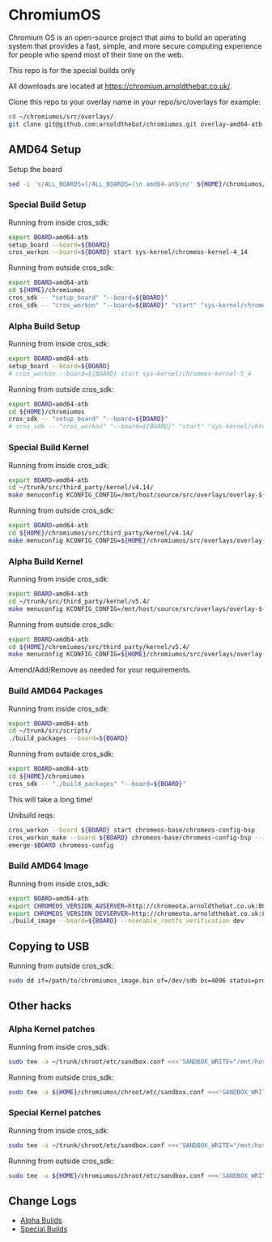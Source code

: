 <!-- cSpell:ignore brcm, realtek, setup, chromiumos, eclass, cros, workon, chromeos, auserver, devserver, noenable, rootfs, updatable, backlight, arnoldthebat, menuconfig, kconfig, kconfigs -->

# ChromiumOS

Chromium OS is an open-source project that aims to build an operating system that provides a fast, simple, and more secure computing experience for people who spend most of their time on the web.

This repo is for the special builds only

All downloads are located at <https://chromium.arnoldthebat.co.uk/>.

Clone this repo to your overlay name in your repo/src/overlays for example:

```bash
cd ~/chromiumos/src/overlays/
git clone git@github.com:arnoldthebat/chromiumos.git overlay-amd64-atb
```

## AMD64 Setup

Setup the board

```bash
sed -i 's/ALL_BOARDS=(/ALL_BOARDS=(\n amd64-atb\n/' ${HOME}/chromiumos/src/third_party/chromiumos-overlay/eclass/cros-board.eclass
```

### Special Build Setup

Running from inside cros_sdk:

```bash
export BOARD=amd64-atb
setup_board --board=${BOARD}
cros_workon --board=${BOARD} start sys-kernel/chromeos-kernel-4_14
```

Running from outside cros_sdk:

```bash
export BOARD=amd64-atb
cd ${HOME}/chromiumos
cros_sdk -- "setup_board" "--board=${BOARD}"
cros_sdk -- "cros_workon" "--board=${BOARD}" "start" "sys-kernel/chromeos-kernel-4_14"
```

### Alpha Build Setup

Running from inside cros_sdk:

```bash
export BOARD=amd64-atb
setup_board --board=${BOARD}
# cros_workon --board=${BOARD} start sys-kernel/chromeos-kernel-5_4
```

Running from outside cros_sdk:

```bash
export BOARD=amd64-atb
cd ${HOME}/chromiumos
cros_sdk -- "setup_board" "--board=${BOARD}"
# cros_sdk -- "cros_workon" "--board=${BOARD}" "start" "sys-kernel/chromeos-kernel-5_4"
```

### Special Build Kernel

Running from inside cros_sdk:

```bash
export BOARD=amd64-atb
cd ~/trunk/src/third_party/kernel/v4.14/
make menuconfig KCONFIG_CONFIG=/mnt/host/source/src/overlays/overlay-${BOARD}/kconfigs/.config
```

Running from outside cros_sdk:

```bash
export BOARD=amd64-atb
cd ${HOME}/chromiumos/src/third_party/kernel/v4.14/
make menuconfig KCONFIG_CONFIG=${HOME}/chromiumos/src/overlays/overlay-${BOARD}/kconfigs/.config
```

### Alpha Build Kernel

Running from inside cros_sdk:

```bash
export BOARD=amd64-atb
cd ~/trunk/src/third_party/kernel/v5.4/
make menuconfig KCONFIG_CONFIG=/mnt/host/source/src/overlays/overlay-${BOARD}/kconfigs/.config
```

Running from outside cros_sdk:

```bash
export BOARD=amd64-atb
cd ${HOME}/chromiumos/src/third_party/kernel/v5.4/
make menuconfig KCONFIG_CONFIG=${HOME}/chromiumos/src/overlays/overlay-${BOARD}/kconfigs/.config
```

Amend/Add/Remove as needed for your requirements.

### Build AMD64 Packages

Running from inside cros_sdk:

```bash
export BOARD=amd64-atb
cd ~/trunk/src/scripts/
./build_packages --board=${BOARD}
```

Running from outside cros_sdk:

```bash
export BOARD=amd64-atb
cd ${HOME}/chromiumos
cros_sdk -- "./build_packages" "--board=${BOARD}"
```

This will take a long time!

Unibuild reqs:

```bash
cros_workon --board ${BOARD} start chromeos-base/chromeos-config-bsp
cros_workon_make --board ${BOARD} chromeos-base/chromeos-config-bsp --install
emerge-$BOARD chromeos-config
```

### Build AMD64 Image

Running from inside cros_sdk:

```bash
export BOARD=amd64-atb
export CHROMEOS_VERSION_AUSERVER=http://chromeota.arnoldthebat.co.uk:8080/update
export CHROMEOS_VERSION_DEVSERVER=http://chromeota.arnoldthebat.co.uk:8080
./build_image --board=${BOARD} --noenable_rootfs_verification dev
```

## Copying to USB

Running from outside cros_sdk:

```bash
sudo dd if=/path/to/chromiumos_image.bin of=/dev/sdb bs=4096 status=progress && sync
```

## Other hacks

### Alpha Kernel patches

Running from inside cros_sdk:

```bash
sudo tee -a ~/trunk/chroot/etc/sandbox.conf <<<'SANDBOX_WRITE="/mnt/host/source/src/third_party/kernel/v5.4/"'
```

Running from outside cros_sdk:

```bash
sudo tee -a ${HOME}/chromiumos/chroot/etc/sandbox.conf <<<'SANDBOX_WRITE="/mnt/host/source/src/third_party/kernel/v5.4/"'
```

### Special Kernel patches

Running from inside cros_sdk:

```bash
sudo tee -a ~/trunk/chroot/etc/sandbox.conf <<<'SANDBOX_WRITE="/mnt/host/source/src/third_party/kernel/v4.14/"'
```

Running from outside cros_sdk:

```bash
sudo tee -a ${HOME}/chromiumos/chroot/etc/sandbox.conf <<<'SANDBOX_WRITE="/mnt/host/source/src/third_party/kernel/v4.14/"'
```

## Change Logs

* [Alpha Builds](./CHANGELOG-ALPHA.md)
* [Special Builds](./CHANGELOG-SPECIAL.md)
